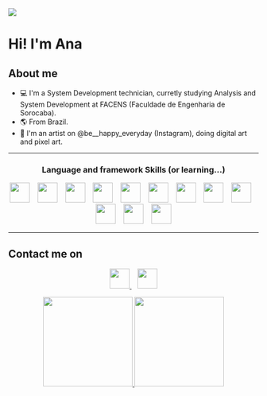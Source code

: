 <img src="https://github.com/thenamesgiu/thenamesgiu/blob/main/welcome.gif">

# Hi! I'm Ana 
## About me
- 💻 I'm a System Development technician, curretly studying Analysis and System Development at FACENS (Faculdade de Engenharia de Sorocaba).
- 🌎 From Brazil.
- 🎨 I'm an artist on @be__happy_everyday (Instagram), doing digital art and pixel art.

<hr>
<h3 align="center">Language and framework Skills (or learning...)</h2>
<p align="center">
 <img src="https://img.shields.io/badge/python-3670A0?style=for-the-badge&logo=python&logoColor=ffdd54"  height=40 cursor="default"> &nbsp;&nbsp;  <img src="https://img.shields.io/badge/c%23-%23239120.svg?style=for-the-badge&logo=c-sharp&logoColor=white" height=40> &nbsp;&nbsp; <img src="https://img.shields.io/badge/html5-%23E34F26.svg?style=for-the-badge&logo=html5&logoColor=white" height=40> &nbsp;&nbsp; <img src="https://img.shields.io/badge/css3-%231572B6.svg?style=for-the-badge&logo=css3&logoColor=white" height=40> &nbsp;&nbsp; <img src="https://img.shields.io/badge/SASS-hotpink.svg?style=for-the-badge&logo=SASS&logoColor=white" height=40> &nbsp;&nbsp; <img src="https://img.shields.io/badge/javascript-%23323330.svg?style=for-the-badge&logo=javascript&logoColor=%23F7DF1E" height = 40> &nbsp;&nbsp; <img src="https://img.shields.io/badge/typescript-%23007ACC.svg?style=for-the-badge&logo=typescript&logoColor=white" height = 40> &nbsp;&nbsp;  <img src="https://img.shields.io/badge/react-%23007ACC.svg?style=for-the-badge&logo=react&logoColor=white" height = 40> &nbsp;&nbsp; <img src = "https://img.shields.io/badge/mysql-%2300f.svg?style=for-the-badge&logo=mysql&logoColor=white" height=40> &nbsp;&nbsp; <img src="https://img.shields.io/badge/Microsoft%20SQL%20Sever-CC2927?style=for-the-badge&logo=microsoft%20sql%20server&logoColor=white" height = 40> &nbsp;&nbsp; <img src = "https://img.shields.io/badge/.NET-5C2D91?style=for-the-badge&logo=.net&logoColor=white" height = 40> &nbsp;&nbsp; <img src="https://img.shields.io/badge/node.js-6DA55F?style=for-the-badge&logo=node.js&logoColor=white" height=40> 
</p>
<hr>
  
 ## Contact me on
 <p align="center">
 <a href="https://www.linkedin.com/in/ana-giulia-de-lima-6174a3216/" rel="nofollow">
  <img src="https://img.shields.io/badge/linkedin-%230077B5.svg?&style=for-the-badge&logo=linkedin&logoColor=white" height = 40>
 </a>
 &nbsp;&nbsp;
 <a href="https://www.instagram.com/be__happy_everyday/" rel="nofollow">
  <img src="https://img.shields.io/badge/instagram-%23E4405F.svg?&style=for-the-badge&logo=instagram&logoColor=white" height = 40>
 </a>
</p>

  <div>
  <p align="center">
  <a href="https://github.com/thenamesgiu">
  <img height="180em" src="https://github-readme-stats.vercel.app/api?username=thenamesgiu&show_icons=true&theme=dracula&include_all_commits=true&count_private=true"/>
  <img height="180em" src="https://github-readme-stats.vercel.app/api/top-langs/?username=thenamesgiu&layout=compact&langs_count=16&theme=dracula"/>
  </p>
</div>
